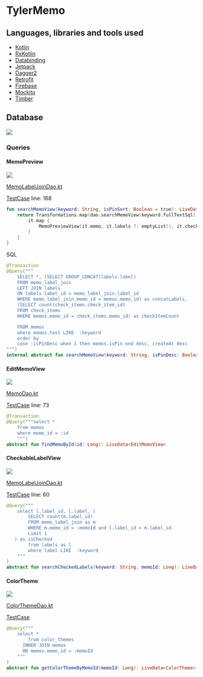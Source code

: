 # TylerMemo

## Languages, libraries and tools used

* [Kotlin](https://kotlinlang.org/)
* [RxKotlin](https://github.com/ReactiveX/RxKotlin)
* [Databinding](https://developer.android.com/topic/libraries/data-binding/?hl=ko)
* [Jetpack](https://developer.android.com/jetpack/)
* [Dagger2](https://github.com/google/dagger)
* [Retrofit](https://github.com/square/retrofit)
* [Firebase](https://firebase.google.com/docs/android/setup?hl=ko)
* [Mockito](https://github.com/mockito/mockito)
* [Timber](https://github.com/JakeWharton/timber)

## Database
![](document/memo.png)

### Queries

#### MemoPreview
![](document/memo_preview.png)

[MemoLabelJoinDao.kt](app/main/java/com/hucet/tyler/memo/repository/memolabel/MemoLabelJoinDao.kt)

[TestCase](app/src/test/java/com/hucet/tyler/memo/repository/MemoLabelRepositoryTest.kt) line: 168

```kotlin
fun searchMemoView(keyword: String, isPinSort: Boolean = true): LiveData<List<MemoPreviewView>> {
    return Transformations.map(dao.searchMemoView(keyword.fullTextSql(), true)) {
        it.map {
            MemoPreviewView(it.memo, it.labels ?: emptyList(), it.checkItemCount)
        }
    }
}
```
SQL
```kotlin
@Transaction
@Query("""
    SELECT *, (SELECT GROUP_CONCAT(labels.label)
    FROM memo_label_join
    LEFT JOIN labels
    ON labels.label_id = memo_label_join.label_id
    WHERE memo_label_join.memo_id = memos.memo_id) as concatLabels,
    (SELECT count(check_items.check_item_id)
    FROM check_items
    WHERE memos.memo_id = check_items.memo_id) as checkItemCount

    FROM memos
    where memos.text LIKE  :keyword
    order by
    case :isPinDesc when 1 then memos.isPin end desc, createAt desc
""")
internal abstract fun searchMemoView(keyword: String, isPinDesc: Boolean): LiveData<List<MemoViewDto>>
```

#### EditMemoView
![](document/edit_memo.png)

[MemoDao.kt](app/main/java/com/hucet/tyler/memo/repository/memo/MemoDao.kt)

[TestCase](app/src/test/java/com/hucet/tyler/memo/repository/MemoRepositoryTest.kt) line: 73
```kotlin
@Transaction
@Query("""select *
    from memos
    where memo_id = :id
    """)
abstract fun findMemoById(id: Long): LiveData<EditMemoView>
```
#### CheckableLabelView
![](document/checkedLabel.png)

[MemoLabelJoinDao.kt](app/main/java/com/hucet/tyler/memo/repository/memolabel/MemoLabelJoinDao.kt)

[TestCase](app/src/test/java/com/hucet/tyler/memo/repository/MemoLabelRepositoryTest.kt) line: 60
```kotlin
@Query("""
    select l.label_id, l.label, (
        SELECT count(m.label_id)
        FROM memo_label_join as m
        WHERE m.memo_id = :memoId and l.label_id = m.label_id
        Limit 1
   ) as isChecked
        from labels as l
        where label LIKE  :keyword
    """
)
abstract fun searchCheckedLabels(keyword: String, memoId: Long): LiveData<List<CheckableLabelView>>
```
#### ColorTheme
![](document/color_theme.png)

[ColorThemeDao.kt](app/main/java/com/hucet/tyler/memo/repository/colortheme/ColorThemeDao.kt)

[TestCase](app/src/test/java/com/hucet/tyler/memo/repository/colortheme/ColorThemeRepositoryTest.kt)
```kotlin
@Query("""
    select *
        from color_themes
      INNER JOIN memos
      ON memos.memo_id = :memoId
    """
)
abstract fun getColorThemeByMemoId(memoId: Long): LiveData<ColorTheme>
```